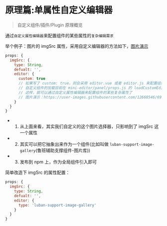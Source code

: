 # 原理篇:单属性自定义编辑器
> 自定义组件/插件/Plugin 原理概览

通过`自定义属性编辑器`来配置组件的某些属性的`复杂编辑需求`

举个例子：图片的 imgSrc 属性，采用自定义编辑器的方法如下，[图片演示](https://user-images.githubusercontent.com/12668546/69001396-6a916500-0918-11ea-8f39-5e27a688d2fe.png)

```js
props: {
  imgSrc: {
    type: String,
    defualt: '',
    editor: {
      custom: true
      // 如果写了 custom: true，则会采用 editor.vue 或者 editor.js 来配置组件的相关属性
      // 自定义组件的加载目前在 mini-editor/panel/props.js 的 loadCustomEditorForPlugin 方法中加载并注册
      // 这样，就可以通过自定义属性编辑器来配置组件的某些复杂属性了
      // 图片演示：https://user-images.githubusercontent.com/12668546/69001396-6a916500-0918-11ea-8f39-5e27a688d2fe.png
    }
  }
}
```

- 1. 从上面来看，其实我们自定义的这个图片选择器，只影响到了 imgSrc 这一个属性
- 2. 其实可以把它抽象出来作为一个组件(比如叫做 `luban-support-image-gallery`(鲁班辅助支撑组件-图片库))
- 3. 发布到 npm 上，作为全局组件引入即可

简单改造下 imgSrc 的属性配置：
```js
props: {
  imgSrc: {
    type: String,
    defualt: '',
    editor: {
      type: 'luban-support-image-gallery'
    }
  }
}
```
